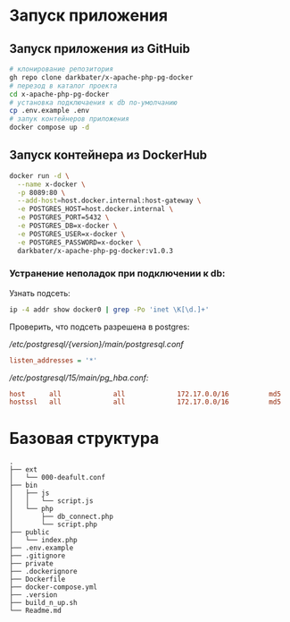# Запуск приложения

## Запуск приложения из GitHuib

```bash
# клонирование репозитория
gh repo clone darkbater/x-apache-php-pg-docker
# перезод в каталог проекта
cd x-apache-php-pg-docker
# установка подключаения к db по-умолчанию
cp .env.example .env
# запук контейнеров приложения
docker compose up -d
```

## Запуск контейнера из DockerHub

```bash
docker run -d \
  --name x-docker \
  -p 8089:80 \
  --add-host=host.docker.internal:host-gateway \
  -e POSTGRES_HOST=host.docker.internal \
  -e POSTGRES_PORT=5432 \
  -e POSTGRES_DB=x-docker \
  -e POSTGRES_USER=x-docker \
  -e POSTGRES_PASSWORD=x-docker \
  darkbater/x-apache-php-pg-docker:v1.0.3
```

### Устранение неполадок при подключении к db:

Узнать подсеть:
```bash
ip -4 addr show docker0 | grep -Po 'inet \K[\d.]+'
```

Проверить, что подсеть разрешена в postgres:

*/etc/postgresql/{version}/main/postgresql.conf* 
```ini
listen_addresses = '*'
```

*/etc/postgresql/15/main/pg_hba.conf:*
```ini
host      all             all             172.17.0.0/16          md5
hostssl   all             all             172.17.0.0/16          md5
```

# Базовая структура

```
.
├── ext
│   └── 000-deafult.conf
├── bin
│   ├── js
│   │   └── script.js
│   └── php
│       ├── db_connect.php
│       └── script.php
├── public
│   └── index.php
├── .env.example
├── .gitignore
├── private
├── .dockerignore
├── Dockerfile
├── docker-compose.yml
├── .version
├── build_n_up.sh
└── Readme.md
```